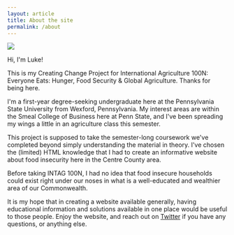 ```yaml
---
layout: article
title: About the site
permalink: /about
---
```


<div class="grid">
  <div class="cell cell--3">
  	<img src="https://lukeapie.github.io/creating-change/assets/images/luke.jpg">
  </div>
  <div class="cell cell--auto">
  	<p>Hi, I'm Luke!</p>
  	<p>This is my Creating Change Project for International Agriculture 100N: Everyone Eats: Hunger, Food Security & Global Agriculture. Thanks for being here.</p>
  	<p>I'm a first-year degree-seeking undergraduate here at the Pennsylvania State University from Wexford, Pennsylvania. My interest areas are within the Smeal College of Business here at Penn State, and I've been spreading my wings a little in an agriculture class this semester.</p>
  </div>
</div>

This project is supposed to take the semester-long coursework we've completed beyond simply understanding the material in theory. I've chosen the (limited) HTML knowledge that I had to create an informative website about food insecurity here in the Centre County area. 

Before taking INTAG 100N, I had no idea that food insecure households could exist right under our noses in what is a well-educated and wealthier area of our Commonwealth. 

It is my hope that in creating a website available generally, having educational information and solutions available in one place would be useful to those people. Enjoy the website, and reach out on [Twitter](https://twitter.com/@lukeapie) if you have any questions, or anything else.
